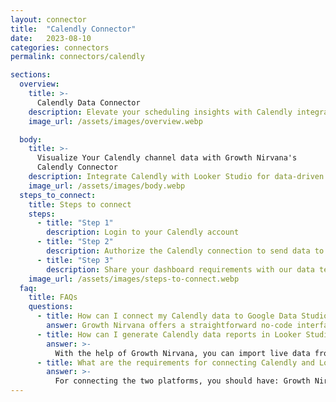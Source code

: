 ```yaml
---
layout: connector
title:  "Calendly Connector"
date:   2023-08-10
categories: connectors
permalink: connectors/calendly

sections:
  overview:
    title: >-
      Calendly Data Connector
    description: Elevate your scheduling insights with Calendly integration. Seamlessly merge event data from Calendly with Looker Studio's analytical capabilities, unlocking a comprehensive view of scheduling trends, customer engagement, and operational efficiency.
    image_url: /assets/images/overview.webp

  body:
    title: >-
      Visualize Your Calendly channel data with Growth Nirvana's
      Calendly Connector
    description: Integrate Calendly with Looker Studio for data-driven scheduling analytics that shape your customer interactions.
    image_url: /assets/images/body.webp
  steps_to_connect:
    title: Steps to connect
    steps:
      - title: "Step 1"
        description: Login to your Calendly account
      - title: "Step 2"
        description: Authorize the Calendly connection to send data to Growth Nirvana
      - title: "Step 3"
        description: Share your dashboard requirements with our data team. We will build the report for you.
    image_url: /assets/images/steps-to-connect.webp
  faq:
    title: FAQs
    questions:
      - title: How can I connect my Calendly data to Google Data Studio/Looker Studio?
        answer: Growth Nirvana offers a straightforward no-code interface to connect to Calendly data sources.
      - title: How can I generate Calendly data reports in Looker Studio?
        answer: >-
          With the help of Growth Nirvana, you can import live data from Calendly into Looker Studio. These data can be viewed in charts, tables, and dashboards to generate branded reports that can be shared instantly.
      - title: What are the requirements for connecting Calendly and Looker Studio?
        answer: >-
          For connecting the two platforms, you should have: Growth Nirvana Account and Calendly Ads Account
---
```

